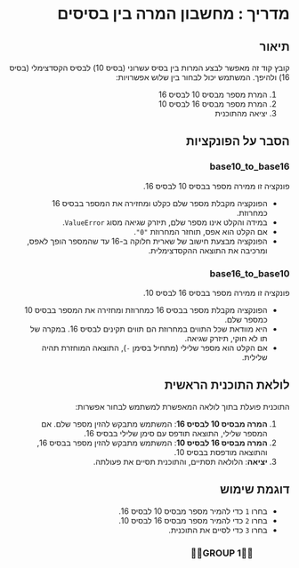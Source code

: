 <div dir="rtl">

# מדריך : מחשבון המרה בין בסיסים

## תיאור

קובץ קוד זה מאפשר לבצע המרות בין בסיס עשרוני (בסיס 10) לבסיס הקסדצימלי (בסיס 16) ולהיפך. המשתמש יכול לבחור בין שלוש אפשרויות:
1. המרת מספר מבסיס 10 לבסיס 16
2. המרת מספר מבסיס 16 לבסיס 10
3. יציאה מהתוכנית

## הסבר על הפונקציות

### base10_to_base16

פונקציה זו ממירה מספר בבסיס 10 לבסיס 16.

- הפונקציה מקבלת מספר שלם כקלט ומחזירה את המספר בבסיס 16 כמחרוזת.
- במידה והקלט אינו מספר שלם, תיזרק שגיאה מסוג `ValueError`.
- אם הקלט הוא אפס, תוחזר המחרוזת `"0"`.
- הפונקציה מבצעת חישוב של שארית חלוקה ב-16 עד שהמספר הופך לאפס, ומרכיבה את התוצאה ההקסדצימלית.

### base16_to_base10

פונקציה זו ממירה מספר בבסיס 16 לבסיס 10.

- הפונקציה מקבלת מספר בבסיס 16 כמחרוזת ומחזירה את המספר בבסיס 10 כמספר שלם.
- היא מוודאת שכל התווים במחרוזת הם תווים תקינים לבסיס 16. במקרה של תו לא חוקי, תיזרק שגיאה.
- אם הקלט הוא מספר שלילי (מתחיל בסימן `-`), התוצאה המוחזרת תהיה שלילית.

## לולאת התוכנית הראשית

התוכנית פועלת בתוך לולאה המאפשרת למשתמש לבחור אפשרות:

1. **המרה מבסיס 10 לבסיס 16**: המשתמש מתבקש להזין מספר שלם. אם המספר שלילי, התוצאה תודפס עם סימן שלילי בבסיס 16.
2. **המרה מבסיס 16 לבסיס 10**: המשתמש מתבקש להזין מספר בבסיס 16, והתוצאה מודפסת בבסיס 10.
3. **יציאה**: הלולאה תסתיים, והתוכנית תסיים את פעולתה.

## דוגמת שימוש

- בחרו `1` כדי להמיר מספר מבסיס 10 לבסיס 16.
- בחרו `2` כדי להמיר מספר מבסיס 16 לבסיס 10.
- בחרו `3` כדי לסיים את התוכנית.


### &nbsp;&nbsp;&nbsp;&nbsp;&nbsp;&nbsp;&nbsp;&nbsp;&nbsp;&nbsp;&nbsp;&nbsp;&nbsp;&nbsp;&nbsp;&nbsp;&nbsp;👨‍💻**GROUP 1**👨‍💻
</div>